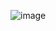 ![image](https://user-images.githubusercontent.com/92367032/194684771-4e1e23b4-4124-4920-96d5-a910817d49b4.png)
